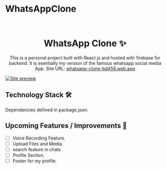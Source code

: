 # WhatsAppClone

<br />
<p align="center">
  <h1 align="center">WhatsApp Clone ✨</h1>

  <p align="center">
  This is a personal project built with React.js and hosted with firebase for backend. It is esentially my version of the famous whatsapp social media App.
  Site URL: 
    <a href="https://whatsapp-clone-bd456.web.app/">whatsapp-clone-bd456.web.app</a>
  </p>
</p>

[![Site preview](../../WhastAppClone/whatsapp-clone/public/social-img.png)](https://whatsapp-clone-bd456.web.app/)

## Technology Stack 🛠️

Dependencies defined in package.json:

## Upcoming Features / Improvements 🔗

- [ ] Voice Recording Feature.
- [ ] Upload Files and Media
- [ ] search feature in chats
- [ ] Profile Section.
- [ ] Footer for my profile.

